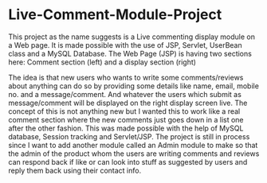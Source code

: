 # Live-Comment-Module-Project

This project as the name suggests is a Live commenting display module on a Web page.
It is made possible with the use of JSP, Servlet, UserBean class and a MySQL Database.
The Web Page (JSP) is having two sections here: Comment section (left) and a display section (right)

The idea is that new users who wants to write some comments/reviews about anything can do so by providing some details like name, email, mobile no. and a message/comment.
And whatever the users which submit as message/comment will be displayed on the right display screen live.
The concept of this is not anything new but I wanted this to work like a real comment section where the new comments just goes down in a list one after the other fashion.
This was made possible with the help of MySQL database, Session tracking and Servlet/JSP.
The project is still in process since I want to add another module called an Admin module to make so that the admin of the product whom the users are writing comments and reviews can respond back if like
or can look into stuff as suggested by users and reply them back using their contact info.
